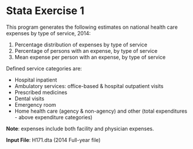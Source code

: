 # Stata Exercise 1

This program generates the following estimates on national health care expenses by type of service, 2014:

1. Percentage distribution of expenses by type of service
2. Percentage of persons with an expense, by type of service
3. Mean expense per person with an expense, by type of service

Defined service categories are:
- Hospital inpatient
- Ambulatory services: office-based & hospital outpatient visits
- Prescribed medicines
- Dental visits
- Emergency room
- Home health care (agency & non-agency) and other (total expenditures - above expenditure categories)

<b>Note</b>: expenses include both facility and physician expenses.

<b>Input File</b>:  H171.dta (2014 Full-year file)
